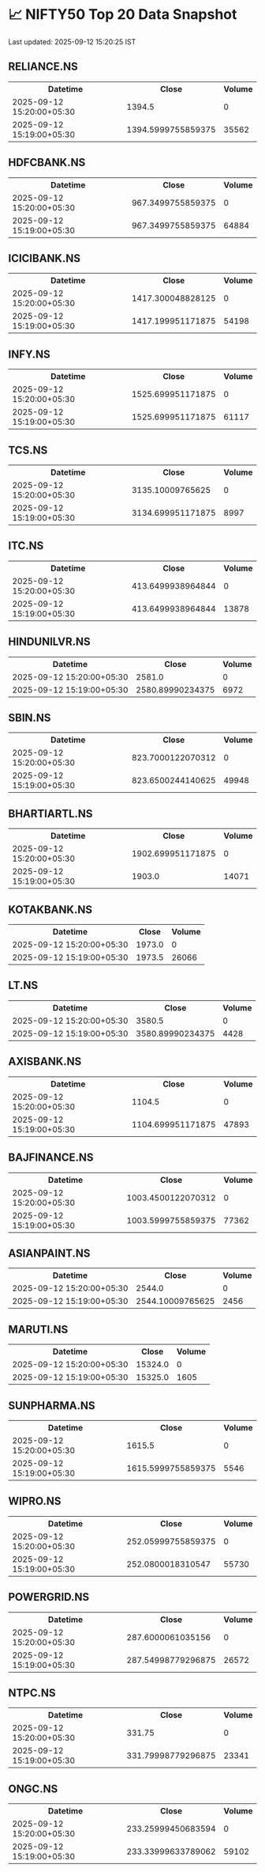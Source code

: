 # 📈 NIFTY50 Top 20 Data Snapshot

Last updated: 2025-09-12 15:20:25 IST

## RELIANCE.NS

<table>
  <tr><th>Datetime</th><th>Close</th><th>Volume</th></tr>
  <tr><td>2025-09-12 15:20:00+05:30</td><td>1394.5</td><td>0</td></tr>
  <tr><td>2025-09-12 15:19:00+05:30</td><td>1394.5999755859375</td><td>35562</td></tr>
</table>

## HDFCBANK.NS

<table>
  <tr><th>Datetime</th><th>Close</th><th>Volume</th></tr>
  <tr><td>2025-09-12 15:20:00+05:30</td><td>967.3499755859375</td><td>0</td></tr>
  <tr><td>2025-09-12 15:19:00+05:30</td><td>967.3499755859375</td><td>64884</td></tr>
</table>

## ICICIBANK.NS

<table>
  <tr><th>Datetime</th><th>Close</th><th>Volume</th></tr>
  <tr><td>2025-09-12 15:20:00+05:30</td><td>1417.300048828125</td><td>0</td></tr>
  <tr><td>2025-09-12 15:19:00+05:30</td><td>1417.199951171875</td><td>54198</td></tr>
</table>

## INFY.NS

<table>
  <tr><th>Datetime</th><th>Close</th><th>Volume</th></tr>
  <tr><td>2025-09-12 15:20:00+05:30</td><td>1525.699951171875</td><td>0</td></tr>
  <tr><td>2025-09-12 15:19:00+05:30</td><td>1525.699951171875</td><td>61117</td></tr>
</table>

## TCS.NS

<table>
  <tr><th>Datetime</th><th>Close</th><th>Volume</th></tr>
  <tr><td>2025-09-12 15:20:00+05:30</td><td>3135.10009765625</td><td>0</td></tr>
  <tr><td>2025-09-12 15:19:00+05:30</td><td>3134.699951171875</td><td>8997</td></tr>
</table>

## ITC.NS

<table>
  <tr><th>Datetime</th><th>Close</th><th>Volume</th></tr>
  <tr><td>2025-09-12 15:20:00+05:30</td><td>413.6499938964844</td><td>0</td></tr>
  <tr><td>2025-09-12 15:19:00+05:30</td><td>413.6499938964844</td><td>13878</td></tr>
</table>

## HINDUNILVR.NS

<table>
  <tr><th>Datetime</th><th>Close</th><th>Volume</th></tr>
  <tr><td>2025-09-12 15:20:00+05:30</td><td>2581.0</td><td>0</td></tr>
  <tr><td>2025-09-12 15:19:00+05:30</td><td>2580.89990234375</td><td>6972</td></tr>
</table>

## SBIN.NS

<table>
  <tr><th>Datetime</th><th>Close</th><th>Volume</th></tr>
  <tr><td>2025-09-12 15:20:00+05:30</td><td>823.7000122070312</td><td>0</td></tr>
  <tr><td>2025-09-12 15:19:00+05:30</td><td>823.6500244140625</td><td>49948</td></tr>
</table>

## BHARTIARTL.NS

<table>
  <tr><th>Datetime</th><th>Close</th><th>Volume</th></tr>
  <tr><td>2025-09-12 15:20:00+05:30</td><td>1902.699951171875</td><td>0</td></tr>
  <tr><td>2025-09-12 15:19:00+05:30</td><td>1903.0</td><td>14071</td></tr>
</table>

## KOTAKBANK.NS

<table>
  <tr><th>Datetime</th><th>Close</th><th>Volume</th></tr>
  <tr><td>2025-09-12 15:20:00+05:30</td><td>1973.0</td><td>0</td></tr>
  <tr><td>2025-09-12 15:19:00+05:30</td><td>1973.5</td><td>26066</td></tr>
</table>

## LT.NS

<table>
  <tr><th>Datetime</th><th>Close</th><th>Volume</th></tr>
  <tr><td>2025-09-12 15:20:00+05:30</td><td>3580.5</td><td>0</td></tr>
  <tr><td>2025-09-12 15:19:00+05:30</td><td>3580.89990234375</td><td>4428</td></tr>
</table>

## AXISBANK.NS

<table>
  <tr><th>Datetime</th><th>Close</th><th>Volume</th></tr>
  <tr><td>2025-09-12 15:20:00+05:30</td><td>1104.5</td><td>0</td></tr>
  <tr><td>2025-09-12 15:19:00+05:30</td><td>1104.699951171875</td><td>47893</td></tr>
</table>

## BAJFINANCE.NS

<table>
  <tr><th>Datetime</th><th>Close</th><th>Volume</th></tr>
  <tr><td>2025-09-12 15:20:00+05:30</td><td>1003.4500122070312</td><td>0</td></tr>
  <tr><td>2025-09-12 15:19:00+05:30</td><td>1003.5999755859375</td><td>77362</td></tr>
</table>

## ASIANPAINT.NS

<table>
  <tr><th>Datetime</th><th>Close</th><th>Volume</th></tr>
  <tr><td>2025-09-12 15:20:00+05:30</td><td>2544.0</td><td>0</td></tr>
  <tr><td>2025-09-12 15:19:00+05:30</td><td>2544.10009765625</td><td>2456</td></tr>
</table>

## MARUTI.NS

<table>
  <tr><th>Datetime</th><th>Close</th><th>Volume</th></tr>
  <tr><td>2025-09-12 15:20:00+05:30</td><td>15324.0</td><td>0</td></tr>
  <tr><td>2025-09-12 15:19:00+05:30</td><td>15325.0</td><td>1605</td></tr>
</table>

## SUNPHARMA.NS

<table>
  <tr><th>Datetime</th><th>Close</th><th>Volume</th></tr>
  <tr><td>2025-09-12 15:20:00+05:30</td><td>1615.5</td><td>0</td></tr>
  <tr><td>2025-09-12 15:19:00+05:30</td><td>1615.5999755859375</td><td>5546</td></tr>
</table>

## WIPRO.NS

<table>
  <tr><th>Datetime</th><th>Close</th><th>Volume</th></tr>
  <tr><td>2025-09-12 15:20:00+05:30</td><td>252.05999755859375</td><td>0</td></tr>
  <tr><td>2025-09-12 15:19:00+05:30</td><td>252.0800018310547</td><td>55730</td></tr>
</table>

## POWERGRID.NS

<table>
  <tr><th>Datetime</th><th>Close</th><th>Volume</th></tr>
  <tr><td>2025-09-12 15:20:00+05:30</td><td>287.6000061035156</td><td>0</td></tr>
  <tr><td>2025-09-12 15:19:00+05:30</td><td>287.54998779296875</td><td>26572</td></tr>
</table>

## NTPC.NS

<table>
  <tr><th>Datetime</th><th>Close</th><th>Volume</th></tr>
  <tr><td>2025-09-12 15:20:00+05:30</td><td>331.75</td><td>0</td></tr>
  <tr><td>2025-09-12 15:19:00+05:30</td><td>331.79998779296875</td><td>23341</td></tr>
</table>

## ONGC.NS

<table>
  <tr><th>Datetime</th><th>Close</th><th>Volume</th></tr>
  <tr><td>2025-09-12 15:20:00+05:30</td><td>233.25999450683594</td><td>0</td></tr>
  <tr><td>2025-09-12 15:19:00+05:30</td><td>233.33999633789062</td><td>59102</td></tr>
</table>

